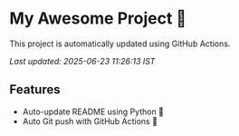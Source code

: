# My Awesome Project 🚀

This project is automatically updated using GitHub Actions.

_Last updated: 2025-06-23 11:26:13 IST_

## Features
- Auto-update README using Python 🐍
- Auto Git push with GitHub Actions 🤖

